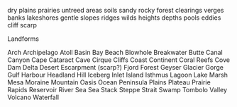 dry plains
prairies
untreed areas
soils
sandy
rocky
forest clearings
verges
banks
lakeshores
gentle slopes
ridges
wilds
heights
depths
pools
eddies
cliff
scarp

Landforms

Arch
Archipelago
Atoll
Basin
Bay
Beach
Blowhole
Breakwater
Butte
Canal
Canyon
Cape
Cataract
Cave
Cirque
Cliffs
Coast
Continent
Coral Reefs
Cove
Dam
Delta
Desert
Escarpment (scarp?)
Fjord
Forest
Geyser
Glacier
Gorge
Gulf
Harbour
Headland
Hill
Iceberg
Inlet
Island
Isthmus
Lagoon
Lake
Marsh
Mesa
Moraine
Mountain
Oasis
Ocean
Peninsula
Plains
Plateau
Prairie
Rapids
Reservoir
River
Sea
Sea Stack
Steppe
Strait
Swamp
Tombolo
Valley
Volcano
Waterfall